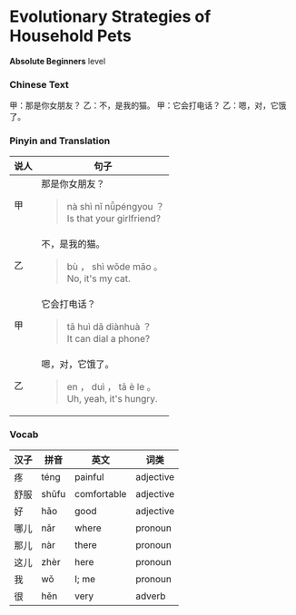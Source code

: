 # Evolutionary Strategies of Household Pets
**Absolute Beginners** level
### Chinese Text
甲：那是你女朋友？
乙：不，是我的猫。
甲：它会打电话？
乙：嗯，对，它饿了。

### Pinyin and Translation
|说人|句子|
|----|----|
|甲|那是你女朋友？<blockquote>nà shì nǐ nǚpéngyou ？<br />Is that your girlfriend?</blockquote>|
|乙|不，是我的猫。<blockquote>bù ， shì wǒde māo 。<br />No, it's my cat.</blockquote>|
|甲|它会打电话？<blockquote>tā huì dǎ diànhuà ？<br />It can dial a phone?</blockquote>|
|乙|嗯，对，它饿了。<blockquote>en ， duì ， tā è le 。<br />Uh, yeah, it's hungry.</blockquote>|
### Vocab
|汉子|拼音|英文|词类|
|----|----|----|----|
|疼|téng|painful|adjective|
|舒服|shūfu|comfortable|adjective|
|好|hǎo|good|adjective|
|哪儿|nǎr|where|pronoun|
|那儿|nàr|there|pronoun|
|这儿|zhèr|here|pronoun|
|我|wǒ|I; me|pronoun|
|很|hěn|very|adverb|